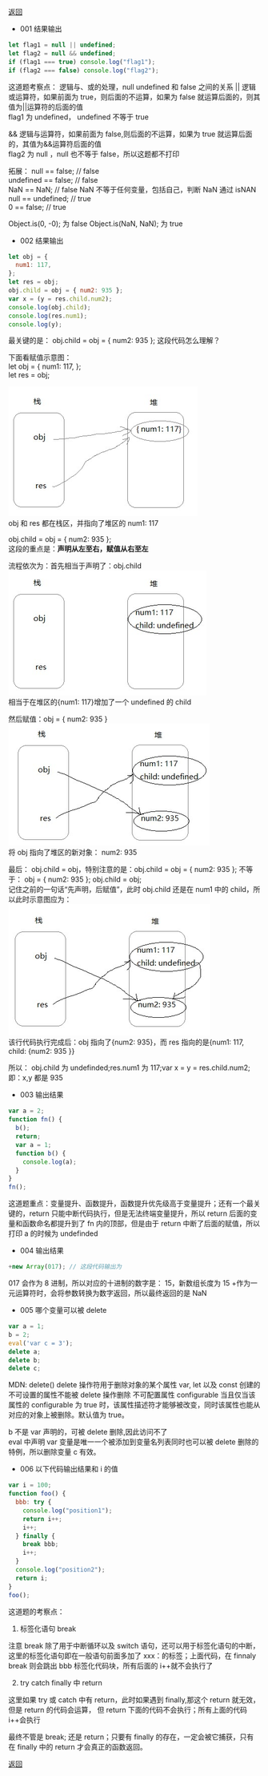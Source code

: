 [返回](./js.md)

- 001 结果输出

```javascript
let flag1 = null || undefined;
let flag2 = null && undefined;
if (flag1 === true) console.log("flag1");
if (flag2 === false) console.log("flag2");
```

这道题考察点： 逻辑与、或的处理，null undefined 和 false 之间的关系
|| 逻辑或运算符，如果前面为 true，则后面的不运算，如果为 false 就运算后面的，则其值为||运算符的后面的值\
flag1 为 undefined， undefined 不等于 true

&& 逻辑与运算符，如果前面为 false,则后面的不运算，如果为 true 就运算后面的，其值为&&运算符后面的值\
flag2 为 null ，null 也不等于 false，所以这题都不打印

拓展：
null == false; // false\
undefined == false; // false\
NaN == NaN; // false NaN 不等于任何变量，包括自己，判断 NaN 通过 isNAN\
null == undefined; // true\
0 == false; // true

Object.is(0, -0); 为 false
Object.is(NaN, NaN); 为 true

- 002 结果输出

```javascript
let obj = {
  num1: 117,
};
let res = obj;
obj.child = obj = { num2: 935 };
var x = (y = res.child.num2);
console.log(obj.child);
console.log(res.num1);
console.log(y);
```

最关键的是： obj.child = obj = { num2: 935 }; 这段代码怎么理解？

下面看赋值示意图：\
let obj = {
num1: 117,
};\
let res = obj;

![image](./images/stack_heap001.jpg)\
obj 和 res 都在栈区，并指向了堆区的 num1: 117

obj.child = obj = { num2: 935 };\
这段的重点是：**声明从左至右，赋值从右至左**

流程依次为：首先相当于声明了：obj.child\
![image](./images/stack_heap002.jpg)\
相当于在堆区的{num1: 117}增加了一个 undefined 的 child

然后赋值：obj = { num2: 935 }\
![image](./images/stack_heap003.jpg)\
将 obj 指向了堆区的新对象： num2: 935

最后： obj.child = obj，特别注意的是：obj.child = obj = { num2: 935 }; 不等于： obj = { num2: 935 }; obj.child = obj;\
记住之前的一句话“先声明，后赋值”，此时 obj.child 还是在 num1 中的 child，所以此时示意图应为：\
![image](./images/stack_heap004.jpg)\
该行代码执行完成后：obj 指向了{num2: 935}，而 res 指向的是{num1: 117, child: {num2: 935 }}

所以： obj.child 为 undefinded;res.num1 为 117;var x = y = res.child.num2;即：x,y 都是 935

- 003 输出结果

```javascript
var a = 2;
function fn() {
  b();
  return;
  var a = 1;
  function b() {
    console.log(a);
  }
}
fn();
```

这道题重点：变量提升、函数提升，函数提升优先级高于变量提升；还有一个最关键的，return 只能中断代码执行，但是无法终端变量提升，所以 return 后面的变量和函数命名都提升到了 fn 内的顶部，但是由于 return 中断了后面的赋值，所以打印 a 的时候为 undefinded

- 004 输出结果

```javascript
+new Array(017); // 这段代码输出为
```

017 会作为 8 进制，所以对应的十进制的数字是： 15，新数组长度为 15 +作为一元运算符时，会将参数转换为数字返回，所以最终返回的是 NaN

- 005 哪个变量可以被 delete

```javascript
var a = 1;
b = 2;
eval('var c = 3');
delete a;
delete b;
delete c;
```

MDN: delete() delete 操作符用于删除对象的某个属性
var, let 以及 const 创建的不可设置的属性不能被 delete 操作删除
不可配置属性 configurable
当且仅当该属性的 configurable 为 true 时，该属性描述符才能够被改变，同时该属性也能从对应的对象上被删除。默认值为 true。

b 不是 var 声明的，可被 delete 删除,因此访问不了\
eval 中声明 var 变量是唯一一个被添加到变量名列表同时也可以被 delete 删除的特例，所以删除变量 c 有效。

- 006 以下代码输出结果和 i 的值

```javascript
var i = 100;
function foo() {
  bbb: try {
    console.log("position1");
    return i++;
    i++;
  } finally {
    break bbb;
    i++;
  }
  console.log("position2");
  return i;
}
foo();
```

这道题的考察点：

1. 标签化语句 break

注意 break 除了用于中断循环以及 switch 语句，还可以用于标签化语句的中断，这里的标签化语句即在一般语句前面多加了 xxx：的标签；上面代码，在 finnaly break 则会跳出 bbb 标签化代码块，所有后面的 i++就不会执行了

2. try catch finally 中 return

这里如果 try 或 catch 中有 return，此时如果遇到 finally,那这个 return 就无效，但是 return 的代码会运算， 但 return 下面的代码不会执行；所有上面的代码 i++会执行

最终不管是 break; 还是 return；只要有 finally 的存在，一定会被它捕获，只有在 finally 中的 return 才会真正的函数返回。

[返回](./js.md)
